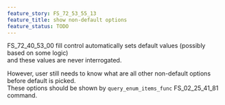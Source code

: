 ```yaml
---
feature_story: FS_72_53_55_13
feature_title: show non-default options
feature_status: TODO
---
```


FS_72_40_53_00 fill control automatically sets default values (possibly based on some logic)<br/>
and these values are never interrogated.

However, user still needs to know what are all other non-default options before default is picked.<br/>
These options should be shown by `query_enum_items_func` FS_02_25_41_81 command.

